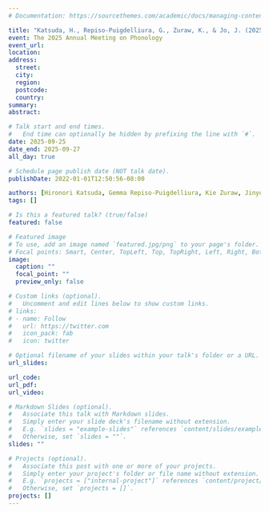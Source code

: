 ```yaml
---
# Documentation: https://sourcethemes.com/academic/docs/managing-content/

title: "Katsuda, H., Repiso-Puigdelliura, G., Zuraw, K., & Jo, J. (2025). Applying phonological rules in code-mixed contexts: the effect of dominance in rule application. Poster presented at the 2025 Annual Meeting on Phonology, September 2025."
event: The 2025 Annual Meeting on Phonology
event_url:
location:
address:
  street:
  city:
  region:
  postcode:
  country:
summary:
abstract:

# Talk start and end times.
#   End time can optionally be hidden by prefixing the line with `#`.
date: 2025-09-25
date_end: 2025-09-27
all_day: true

# Schedule page publish date (NOT talk date).
publishDate: 2022-01-01T12:50:56-08:00

authors: [Hironori Katsuda, Gemma Repiso-Puigdelliura, Kie Zuraw, Jinyoung Jo]
tags: []

# Is this a featured talk? (true/false)
featured: false

# Featured image
# To use, add an image named `featured.jpg/png` to your page's folder. 
# Focal points: Smart, Center, TopLeft, Top, TopRight, Left, Right, BottomLeft, Bottom, BottomRight.
image:
  caption: ""
  focal_point: ""
  preview_only: false

# Custom links (optional).
#   Uncomment and edit lines below to show custom links.
# links:
# - name: Follow
#   url: https://twitter.com
#   icon_pack: fab
#   icon: twitter

# Optional filename of your slides within your talk's folder or a URL.
url_slides:

url_code:
url_pdf:
url_video:

# Markdown Slides (optional).
#   Associate this talk with Markdown slides.
#   Simply enter your slide deck's filename without extension.
#   E.g. `slides = "example-slides"` references `content/slides/example-slides.md`.
#   Otherwise, set `slides = ""`.
slides: ""

# Projects (optional).
#   Associate this post with one or more of your projects.
#   Simply enter your project's folder or file name without extension.
#   E.g. `projects = ["internal-project"]` references `content/project/deep-learning/index.md`.
#   Otherwise, set `projects = []`.
projects: []
---
```

